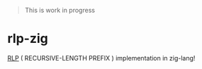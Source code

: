 > This is work in progress

# rlp-zig

[RLP](https://ethereum.org/en/developers/docs/data-structures-and-encoding/rlp) ( RECURSIVE-LENGTH PREFIX ) implementation in zig-lang!
